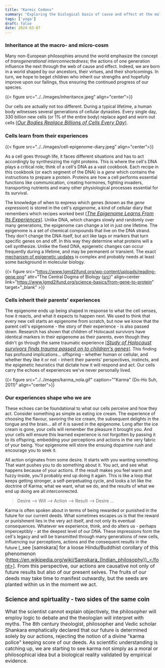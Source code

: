 ```yaml
---
title: "Karmic Codons"
summary: "Exploring the biological basis of cause and effect at the molecular level"
tags: ['yoga']
draft: false
date: 2024-03-07
---
```


### Inheritance at the macro- and micro-cosm
Many non-European philosophies around the world emphasize the concept of _transgenerational interconnectedness_; the actions of one generation influence the next through the web of cause and effect. Indeed, we are born in a world shaped by our ancestors, their virtues, and their shortcomings. In turn, we hope to beget children who inherit our strengths and hopefully improve upon our failings, thus ensuring the continued progress of our species. 

{{< figure src="../../images/inheritance.jpeg" align="center">}}

Our cells are actually not too different. During a typical lifetime, a human body witnesses several generations of cellular dynasties.
Every single day, 330 billion new cells (or 1% of the entire body) replace aged and worn out cells [<font size=3>_[Our Bodies Replace Billions of Cells Every Day](https://www.scientificamerican.com/article/our-bodies-replace-billions-of-cells-every-day/)_</font>].

### Cells learn from their experiences

{{< figure src="../../images/cell-epigenome-diary.jpeg" align="center">}}

As a cell goes through life, it faces different situations and has to act accordingly by synthesizing the right proteins. This is where the cell's DNA plays a critical role; think of a cell's DNA as a vast cookbook. Each recipe in this cookbook (or each segment of the DNA) is a _gene_ which contains the instructions to prepare a protein. Proteins are how a cell performs essential functions like communication, creating hormones, fighting invaders, transporting nutrients and many other physiological processes essential for its survival.

The knowledge of when to express which genes (known as the  _gene expression_) is stored in the cell's _epigenome_, a kind of cellular diary that remembers which recipes worked best [<font size=3>_[The Epigenome Learns From Its Experiences](https://learn.genetics.utah.edu/content/epigenetics/memory)_</font>]. Unlike DNA, which changes slowly and randomly over many generations, the epigenome can change a lot in just one lifetime. The epigenome is a set of chemical compounds that live on the DNA strand. They don't change the DNA itself, but act like tags or markers that turn specific genes on and off. In this way they determine what proteins will a cell synthesize. Unlike the fixed DNA, epigenetic changes can occur frequently during a lifetime, and may be permanent or transient. The exact [mechanism of epigenetic updates](https://en.wikipedia.org/wiki/Epigenetics#Mechanisms) is complex and probably needs at least some background in molecular biology.

{{< figure src="https://www.lgmd2ifund.org/wp-content/uploads/reading-gene.png" attr="The Central Dogma of Biology ([src](https://www.lgmd2ifund.org/science-basics/from-gene-to-protein))" align=center link="https://www.lgmd2ifund.org/science-basics/from-gene-to-protein" target="_blank" >}}

### Cells inherit their parents' experiences
The epigenome ends up being shaped in response to what the cell senses, how it reacts, and what it expects to happen next. We used to think that every new cell starts an epigenome from scratch, but now we know that the parent cell's epigenome - the story of their experience - is also passed down. Research has shown that children of Holocaust survivors have identical markers in their epigenome as their parents, even though they didn't go through the same traumatic experience [<font size=3>_[Study of Holocaust survivors finds trauma passed on to children's genes](https://www.theguardian.com/science/2015/aug/21/study-of-holocaust-survivors-finds-trauma-passed-on-to-childrens-genes)_</font>]. This finding has profound implications... offspring - whether human or cellular, and whether they like it or not - inherit their parents' perspectives, instincts, and the epigenetic heuristics that dictate how it will respond and act. Our cells carry the echoes of experiences we've never personally lived.

{{< figure src="../../images/karma_nola.gif" caption="\"Karma\" (Do-Ho Suh, 2011)" align="center">}}

### Our experiences shape who we are
These echoes can be foundational to what our cells perceive and how they act. Consider something as simple as eating ice cream. The experience of choosing the flavour, savoring the ice cream, the subsequent delights in the tongue and the brain... all of it is saved in the epigenome. Long after the ice cream is gone, your cells will remember the pleasure it brought you. And your cells will ensure this learned experience is not forgotten by passing it to its offspring, embedding your perceptions and actions in the very fabric of your being. Your epigenome will store the ensuing dopamine rush and encourage you to seek it.

All action originates from some desire. It starts with you wanting something. That want pushes you to do something about it. You act, and see what happens because of your actions. If the result makes you feel warm and fuzzy inside, you'll probably end up doing it again.  This is like a loop that keeps getting stronger, a self-perpetuating cycle, and looks a lot like the doctrine of Karma; what we want, what we do, and the results of what we end up doing are all interconnected.

> Desire --> Will --> Action --> Result --> Desire ...

Karma is often spoken about in terms of being rewarded or punished in the future for our current deeds. What sometimes escapes us is that the reward or punishment lies in the very act itself, and not only its eventual consequences. Whatever we experience, think, and do alters us - perhaps imperceptibly - at the deepest level of our DNA. These impressions form the cell's legacy and will be transmitted through many generations of new cells, influencing our perceptions, actions and the consequent results in the future [<font size=3>_see [samskara] for a loose Hindu/Buddhist corollary of this phenomenon (https://en.wikipedia.org/wiki/Samskara_(Indian_philosophy))_</font>]. From this perspective, our actions are causative not only of future results but also of our present selves. The fruits of our deeds may take time to manifest outwardly, but the seeds are planted within us in the moment we act.

### Science and spirtuality - two sides of the same coin
What the scientist cannot explain objectively, the philosopher will employ logic to debate and the theologian will interpret with myths. The 8th century theologist, philosopher and Vedic scholar Shankara emphatically declared that our future is determined solely by our actions, rejecting the notion of a divine "karma police" keeping score of our deeds. As scientific understanding is catching up, we are starting to see karma not simply as a moral or philosophical idea but a biological reality validated by empirical evidence.
